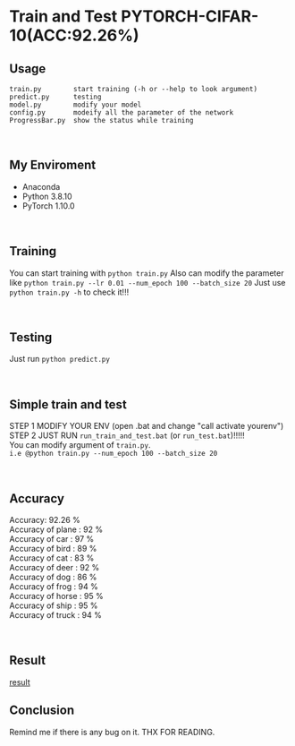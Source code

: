 # Train and Test PYTORCH-CIFAR-10(ACC:92.26%)

## Usage
```
train.py        start training (-h or --help to look argument)
predict.py      testing
model.py        modify your model
config.py       modeify all the parameter of the network
ProgressBar.py  show the status while training
```
<br>

## My Enviroment
- Anaconda
- Python 3.8.10
- PyTorch 1.10.0

<br>

## Training
  You can start training with `python train.py`
  Also can modify the parameter like `python train.py --lr 0.01 --num_epoch 100 --batch_size 20`
  Just use `python train.py -h` to check it!!!

<br>

## Testing
  Just run `python predict.py`

<br>

## Simple train and test
  STEP 1 MODIFY YOUR ENV (open .bat and change "call activate yourenv")<br>
  STEP 2 JUST RUN `run_train_and_test.bat` (or `run_test.bat`)!!!!!<br>
  You can modify argument of `train.py`.<br>
  `i.e @python train.py --num_epoch 100 --batch_size 20`

<br>

## Accuracy
  Accuracy: 92.26 %<br>
  Accuracy of plane : 92 %<br>
  Accuracy of car   : 97 %<br>
  Accuracy of bird  : 89 %<br>
  Accuracy of cat   : 83 %<br>
  Accuracy of deer  : 92 %<br>
  Accuracy of dog   : 86 %<br>
  Accuracy of frog  : 94 %<br>
  Accuracy of horse : 95 %<br>
  Accuracy of ship  : 95 %<br>
  Accuracy of truck : 94 %<br>

<br>

## Result
  [result](https://github.com/hellojor/PYTORCH-CIFAR-10/blob/main/result.jpg)

## Conclusion
  Remind me if there is any bug on it. 
  THX FOR READING.
